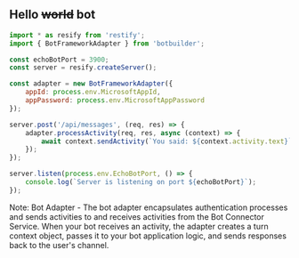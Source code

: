 ## Hello ~~world~~ bot

```javascript
import * as resify from 'restify';
import { BotFrameworkAdapter } from 'botbuilder';

const echoBotPort = 3900; 
const server = resify.createServer();

const adapter = new BotFrameworkAdapter({
    appId: process.env.MicrosoftAppId,
    appPassword: process.env.MicrosoftAppPassword
});

server.post('/api/messages', (req, res) => {
    adapter.processActivity(req, res, async (context) => { 
        await context.sendActivity(`You said: ${context.activity.text}`);
    });
});

server.listen(process.env.EchoBotPort, () => {
    console.log(`Server is listening on port ${echoBotPort}`);
});
```

Note:
Bot Adapter - The bot adapter encapsulates authentication processes and sends activities to and receives activities from the Bot Connector Service. When your bot receives an activity, the adapter creates a turn context object, passes it to your bot application logic, and sends responses back to the user's channel.
